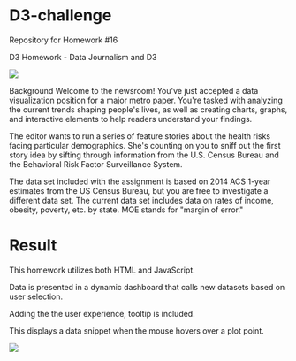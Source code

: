 # D3-challenge
 Repository for Homework #16

D3 Homework - Data Journalism and D3

![](./gifs/printing_press.gif)

Background
Welcome to the newsroom! You've just accepted a data visualization position for a major metro paper. You're tasked with analyzing the current trends shaping people's lives, as well as creating charts, graphs, and interactive elements to help readers understand your findings.

The editor wants to run a series of feature stories about the health risks facing particular demographics. She's counting on you to sniff out the first story idea by sifting through information from the U.S. Census Bureau and the Behavioral Risk Factor Surveillance System.

The data set included with the assignment is based on 2014 ACS 1-year estimates from the US Census Bureau, but you are free to investigate a different data set. The current data set includes data on rates of income, obesity, poverty, etc. by state. MOE stands for "margin of error."



# Result

This homework utilizes both HTML and JavaScript. 

Data is presented in a dynamic dashboard that calls new datasets based on user selection.

Adding the the user experience, tooltip is included.  

This displays a data snippet when the mouse hovers over a plot point.

![](./gifs/dashboard_view.gif)